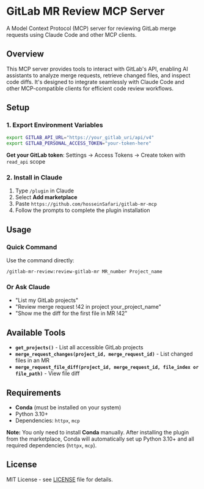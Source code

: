 # GitLab MR Review MCP Server

A Model Context Protocol (MCP) server for reviewing GitLab merge requests using Claude Code and other MCP clients.

## Overview

This MCP server provides tools to interact with GitLab's API, enabling AI assistants to analyze merge requests, retrieve changed files, and inspect code diffs. It's designed to integrate seamlessly with Claude Code and other MCP-compatible clients for efficient code review workflows.

## Setup

### 1. Export Environment Variables

```bash
export GITLAB_API_URL="https://your_gitlab_uri/api/v4"
export GITLAB_PERSONAL_ACCESS_TOKEN="your-token-here"
```

**Get your GitLab token**: Settings → Access Tokens → Create token with `read_api` scope

### 2. Install in Claude

1. Type `/plugin` in Claude
2. Select **Add marketplace**
3. Paste `https://github.com/hosseinSafari/gitlab-mr-mcp`
4. Follow the prompts to complete the plugin installation

## Usage

### Quick Command

Use the command directly:
```
/gitlab-mr-review:review-gitlab-mr MR_number Project_name
```

### Or Ask Claude

- "List my GitLab projects"
- "Review merge request !42 in project your_project_name"
- "Show me the diff for the first file in MR !42"

## Available Tools

- **`get_projects()`** - List all accessible GitLab projects
- **`merge_request_changes(project_id, merge_request_id)`** - List changed files in an MR
- **`merge_request_file_diff(project_id, merge_request_id, file_index or file_path)`** - View file diff

## Requirements

- **Conda** (must be installed on your system)
- Python 3.10+
- Dependencies: `httpx`, `mcp`

**Note:** You only need to install **Conda** manually. After installing the plugin from the marketplace, Conda will automatically set up Python 3.10+ and all required dependencies (`httpx`, `mcp`).

## License

MIT License - see [LICENSE](LICENSE) file for details.
